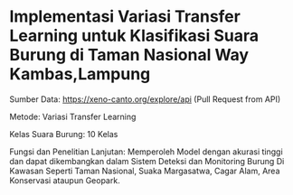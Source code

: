 # Implementasi Variasi Transfer Learning untuk Klasifikasi Suara Burung di Taman Nasional Way Kambas,Lampung

Sumber Data: https://xeno-canto.org/explore/api (Pull Request from API)

Metode: Variasi Transfer Learning

Kelas Suara Burung: 10 Kelas

Fungsi dan Penelitian Lanjutan: Memperoleh Model dengan akurasi tinggi dan dapat dikembangkan dalam Sistem Deteksi dan Monitoring Burung Di Kawasan Seperti Taman Nasional, Suaka Margasatwa, Cagar Alam, Area Konservasi ataupun Geopark.
